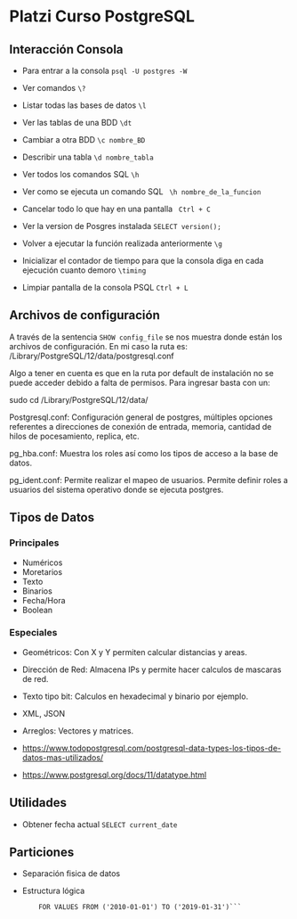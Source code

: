 # Platzi Curso PostgreSQL

## Interacción Consola

- Para entrar a la consola
    ``` psql -U postgres -W ```

- Ver comandos
    ``` \? ```

- Listar todas las bases de datos
    ``` \l ```

- Ver las tablas de una BDD
    ``` \dt ```

- Cambiar a otra BDD
    ``` \c nombre_BD ```

- Describir una tabla 
    ``` \d nombre_tabla ```

- Ver todos los comandos SQL 
    ``` \h ```

- Ver como se ejecuta un comando SQL
     ``` \h nombre_de_la_funcion```

- Cancelar todo lo que hay en una pantalla
    ```  Ctrl + C ```

- Ver la version de Posgres instalada
    ``` SELECT version(); ```

- Volver a ejecutar la función realizada anteriormente
    ``` \g ```

- Inicializar el contador de tiempo para que la consola diga en cada ejecución cuanto demoro
    ``` \timing ```

- Limpiar pantalla de la consola PSQL
    ``` Ctrl + L ```


## Archivos de configuración

A través de la sentencia ```SHOW config_file``` se nos muestra donde están los archivos de configuración. En mi caso la ruta es: /Library/PostgreSQL/12/data/postgresql.conf

Algo a tener en cuenta es que en la ruta por default de instalación no se puede acceder debido a falta de permisos. Para ingresar basta con un:

sudo cd /Library/PostgreSQL/12/data/

Postgresql.conf: Configuración general de postgres, múltiples opciones referentes a direcciones de conexión de entrada, memoria, cantidad de hilos de pocesamiento, replica, etc.

pg_hba.conf: Muestra los roles así como los tipos de acceso a la base de datos.

pg_ident.conf: Permite realizar el mapeo de usuarios. Permite definir roles a usuarios del sistema operativo donde se ejecuta postgres.

## Tipos de Datos

### Principales

- Numéricos
- Moretarios
- Texto
- Binarios
- Fecha/Hora
- Boolean

### Especiales

- Geométricos: Con X y Y permiten calcular distancias y areas.
- Dirección de Red: Almacena IPs y permite hacer calculos de mascaras de red.
- Texto tipo bit: Calculos en hexadecimal y binario por ejemplo.
- XML, JSON
- Arreglos: Vectores y matrices.

- https://www.todopostgresql.com/postgresql-data-types-los-tipos-de-datos-mas-utilizados/
- https://www.postgresql.org/docs/11/datatype.html


## Utilidades

- Obtener fecha actual
    ```SELECT current_date```

## Particiones

- Separación fisica de datos
- Estructura lógica

    ```CREATE TABLE bitacora_viaje201001 PARTITION OF bitacora_viaje
        FOR VALUES FROM ('2010-01-01') TO ('2019-01-31')```

